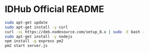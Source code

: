 # IDHub Official README #

```bash
sudo apt-get update
sudo apt-get install -y curl
curl -sL https://deb.nodesource.com/setup_8.x | sudo -E bash -
sudo apt-get install -y nodejs
npm install -g express pm2
pm2 start server.js
```
